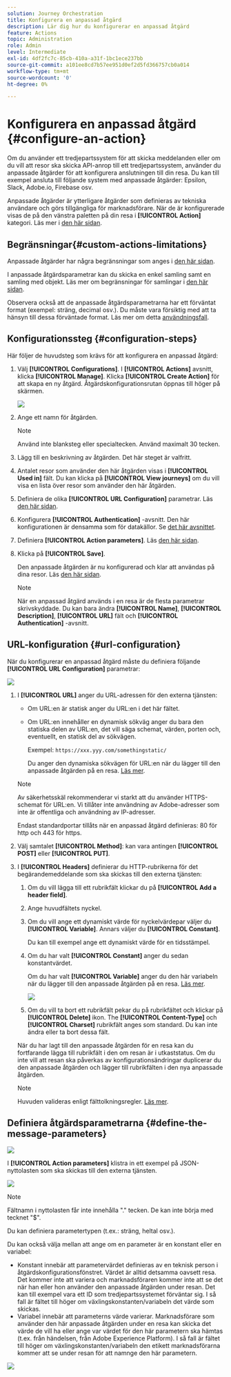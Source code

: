 ```yaml
---
solution: Journey Orchestration
title: Konfigurera en anpassad åtgärd
description: Lär dig hur du konfigurerar en anpassad åtgärd
feature: Actions
topic: Administration
role: Admin
level: Intermediate
exl-id: 4df2fc7c-85cb-410a-a31f-1bc1ece237bb
source-git-commit: a101ee8cd7b57ee951d0ef2d5fd366757cb0a014
workflow-type: tm+mt
source-wordcount: '0'
ht-degree: 0%

---
```


# Konfigurera en anpassad åtgärd {#configure-an-action}

Om du använder ett tredjepartssystem för att skicka meddelanden eller om du vill att resor ska skicka API-anrop till ett tredjepartssystem, använder du anpassade åtgärder för att konfigurera anslutningen till din resa. Du kan till exempel ansluta till följande system med anpassade åtgärder: Epsilon, Slack, Adobe.io, Firebase osv.

Anpassade åtgärder är ytterligare åtgärder som definieras av tekniska användare och görs tillgängliga för marknadsförare. När de är konfigurerade visas de på den vänstra paletten på din resa i **[!UICONTROL Action]** kategori. Läs mer i [den här sidan](../building-journeys/about-journey-activities.md#action-activities).

## Begränsningar{#custom-actions-limitations}

Anpassade åtgärder har några begränsningar som anges i [den här sidan](../start/limitations.md).

I anpassade åtgärdsparametrar kan du skicka en enkel samling samt en samling med objekt. Läs mer om begränsningar för samlingar i [den här sidan](../building-journeys/collections.md#limitations).

Observera också att de anpassade åtgärdsparametrarna har ett förväntat format (exempel: sträng, decimal osv.). Du måste vara försiktig med att ta hänsyn till dessa förväntade format. Läs mer om detta [användningsfall](../building-journeys/collections.md).


## Konfigurationssteg {#configuration-steps}

Här följer de huvudsteg som krävs för att konfigurera en anpassad åtgärd:

1. Välj **[!UICONTROL Configurations]**. I  **[!UICONTROL Actions]** avsnitt, klicka **[!UICONTROL Manage]**. Klicka **[!UICONTROL Create Action]** för att skapa en ny åtgärd. Åtgärdskonfigurationsrutan öppnas till höger på skärmen.

   ![](../assets/custom2.png)

1. Ange ett namn för åtgärden.

   >[!NOTE]
   >
   >Använd inte blanksteg eller specialtecken. Använd maximalt 30 tecken.

1. Lägg till en beskrivning av åtgärden. Det här steget är valfritt.
1. Antalet resor som använder den här åtgärden visas i **[!UICONTROL Used in]** fält. Du kan klicka på **[!UICONTROL View journeys]** om du vill visa en lista över resor som använder den här åtgärden.
1. Definiera de olika **[!UICONTROL URL Configuration]** parametrar. Läs [den här sidan](../action/about-custom-action-configuration.md#url-configuration).
1. Konfigurera **[!UICONTROL Authentication]** -avsnitt. Den här konfigurationen är densamma som för datakällor.  Se [det här avsnittet](../datasource/external-data-sources.md#custom-authentication-mode).
1. Definiera **[!UICONTROL Action parameters]**. Läs [den här sidan](../action/about-custom-action-configuration.md#define-the-message-parameters).
1. Klicka på **[!UICONTROL Save]**.

   Den anpassade åtgärden är nu konfigurerad och klar att användas på dina resor. Läs [den här sidan](../building-journeys/about-journey-activities.md#action-activities).

   >[!NOTE]
   >
   >När en anpassad åtgärd används i en resa är de flesta parametrar skrivskyddade. Du kan bara ändra **[!UICONTROL Name]**, **[!UICONTROL Description]**, **[!UICONTROL URL]** fält och **[!UICONTROL Authentication]** -avsnitt.

## URL-konfiguration {#url-configuration}

När du konfigurerar en anpassad åtgärd måste du definiera följande **[!UICONTROL URL Configuration]** parametrar:

![](../assets/journeyurlconfiguration.png)

1. I **[!UICONTROL URL]** anger du URL-adressen för den externa tjänsten:

   * Om URL:en är statisk anger du URL:en i det här fältet.

   * Om URL:en innehåller en dynamisk sökväg anger du bara den statiska delen av URL:en, det vill säga schemat, värden, porten och, eventuellt, en statisk del av sökvägen.

      Exempel: `https://xxx.yyy.com/somethingstatic/`

      Du anger den dynamiska sökvägen för URL:en när du lägger till den anpassade åtgärden på en resa. [Läs mer](../building-journeys/using-custom-actions.md).
   >[!NOTE]
   >
   >Av säkerhetsskäl rekommenderar vi starkt att du använder HTTPS-schemat för URL:en. Vi tillåter inte användning av Adobe-adresser som inte är offentliga och användning av IP-adresser.
   >
   >Endast standardportar tillåts när en anpassad åtgärd definieras: 80 för http och 443 för https.

1. Välj samtalet **[!UICONTROL Method]**: kan vara antingen **[!UICONTROL POST]** eller **[!UICONTROL PUT]**.
1. I **[!UICONTROL Headers]** definierar du HTTP-rubrikerna för det begärandemeddelande som ska skickas till den externa tjänsten:
   1. Om du vill lägga till ett rubrikfält klickar du på **[!UICONTROL Add a header field]**.
   1. Ange huvudfältets nyckel.
   1. Om du vill ange ett dynamiskt värde för nyckelvärdepar väljer du **[!UICONTROL Variable]**. Annars väljer du **[!UICONTROL Constant]**.

      Du kan till exempel ange ett dynamiskt värde för en tidsstämpel.

   1. Om du har valt **[!UICONTROL Constant]** anger du sedan konstantvärdet.

      Om du har valt **[!UICONTROL Variable]** anger du den här variabeln när du lägger till den anpassade åtgärden på en resa. [Läs mer](../building-journeys/using-custom-actions.md).

      ![](../assets/journeyurlconfiguration2.png)

   1. Om du vill ta bort ett rubrikfält pekar du på rubrikfältet och klickar på **[!UICONTROL Delete]** ikon.
   The **[!UICONTROL Content-Type]** och **[!UICONTROL Charset]** rubrikfält anges som standard. Du kan inte ändra eller ta bort dessa fält.

   När du har lagt till den anpassade åtgärden för en resa kan du fortfarande lägga till rubrikfält i den om resan är i utkaststatus. Om du inte vill att resan ska påverkas av konfigurationsändringar duplicerar du den anpassade åtgärden och lägger till rubrikfälten i den nya anpassade åtgärden.

   >[!NOTE]
   >
   >Huvuden valideras enligt fälttolkningsregler. [Läs mer](https://tools.ietf.org/html/rfc7230#section-3.2.4).

## Definiera åtgärdsparametrarna {#define-the-message-parameters}

![](../assets/messageparameterssection.png)

I **[!UICONTROL Action parameters]** klistra in ett exempel på JSON-nyttolasten som ska skickas till den externa tjänsten.

![](../assets/customactionpayloadmessage.png)

>[!NOTE]
>
>Fältnamn i nyttolasten får inte innehålla &quot;.&quot; tecken. De kan inte börja med tecknet &quot;$&quot;.

Du kan definiera parametertypen (t.ex.: sträng, heltal osv.).

Du kan också välja mellan att ange om en parameter är en konstant eller en variabel:

* Konstant innebär att parametervärdet definieras av en teknisk person i åtgärdskonfigurationsfönstret. Värdet är alltid detsamma oavsett resa. Det kommer inte att variera och marknadsföraren kommer inte att se det när han eller hon använder den anpassade åtgärden under resan. Det kan till exempel vara ett ID som tredjepartssystemet förväntar sig. I så fall är fältet till höger om växlingskonstanten/variabeln det värde som skickas.
* Variabel innebär att parameterns värde varierar. Marknadsförare som använder den här anpassade åtgärden under en resa kan skicka det värde de vill ha eller ange var värdet för den här parametern ska hämtas (t.ex. från händelsen, från Adobe Experience Platform). I så fall är fältet till höger om växlingskonstanten/variabeln den etikett marknadsförarna kommer att se under resan för att namnge den här parametern.

![](../assets/customactionpayloadmessage2.png)

